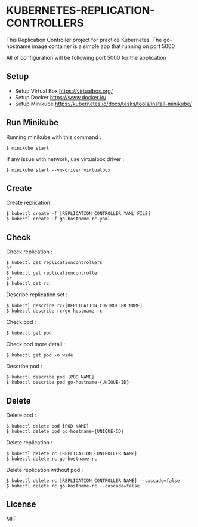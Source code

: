 # KUBERNETES-REPLICATION-CONTROLLERS #

This Replication Controller project for practice Kubernetes. The go-hostname image container is a simple app that running on port 5000

All of configuration will be following port 5000 for the application

## Setup

* Setup Virtual Box <https://virtualbox.org/>
* Setup Docker <https://www.docker.io/>
* Setup Minikube <https://kubernetes.io/docs/tasks/tools/install-minikube/>

## Run Minikube
Running minikube with this command :
```
$ minikube start
```
If any issue with network, use virtualbox driver :
```
$ minikube start --vm-driver virtualbox
```

## Create
Create replication :
```
$ kubectl create -f [REPLICATION CONTROLLER YAML FILE]
$ kubectl create -f go-hostname-rc.yaml
```

## Check
Check replication :
```
$ kubectl get replicationcontrollers
or
$ kubectl get replicationcontroller
or
$ kubectl get rc
```
Describe replication set :
```
$ kubectl describe rc/[REPLICATION CONTROLLER NAME]
$ kubectl describe rc/go-hostname-rc
```
Check pod :
```
$ kubectl get pod
```
Check pod more detail :
```
$ kubectl get pod -o wide
```
Describe pod :
```
$ kubectl describe pod [POD NAME]
$ kubectl describe pod go-hostname-{UNIQUE-ID}
```

## Delete
Delete pod :
```
$ kubectl delete pod [POD NAME]
$ kubectl delete pod go-hostname-{UNIQUE-ID}
```
Delete replication :
```
$ kubectl delete rc [REPLICATION CONTROLLER NAME]
$ kubectl delete rc go-hostname-rc 
```
Delete replication without pod :
```
$ kubectl delete rc [REPLICATION CONTROLLER NAME] --cascade=false
$ kubectl delete rc go-hostname-rc --cascade=false
```

## License

MIT